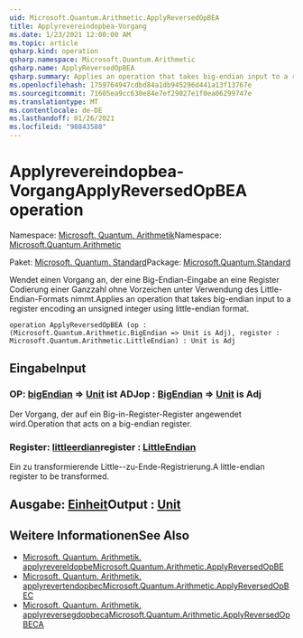```yaml
---
uid: Microsoft.Quantum.Arithmetic.ApplyReversedOpBEA
title: Applyrevereindopbea-Vorgang
ms.date: 1/23/2021 12:00:00 AM
ms.topic: article
qsharp.kind: operation
qsharp.namespace: Microsoft.Quantum.Arithmetic
qsharp.name: ApplyReversedOpBEA
qsharp.summary: Applies an operation that takes big-endian input to a register encoding an unsigned integer using little-endian format.
ms.openlocfilehash: 1759764947cdbd84a1db945296d441a13f13767e
ms.sourcegitcommit: 71605ea9cc630e84e7ef29027e1f0ea06299747e
ms.translationtype: MT
ms.contentlocale: de-DE
ms.lasthandoff: 01/26/2021
ms.locfileid: "98843588"
---
```

# <a name="applyreversedopbea-operation"></a><span data-ttu-id="5875b-102">Applyrevereindopbea-Vorgang</span><span class="sxs-lookup"><span data-stu-id="5875b-102">ApplyReversedOpBEA operation</span></span>

<span data-ttu-id="5875b-103">Namespace: [Microsoft. Quantum. Arithmetik](xref:Microsoft.Quantum.Arithmetic)</span><span class="sxs-lookup"><span data-stu-id="5875b-103">Namespace: [Microsoft.Quantum.Arithmetic](xref:Microsoft.Quantum.Arithmetic)</span></span>

<span data-ttu-id="5875b-104">Paket: [Microsoft. Quantum. Standard](https://nuget.org/packages/Microsoft.Quantum.Standard)</span><span class="sxs-lookup"><span data-stu-id="5875b-104">Package: [Microsoft.Quantum.Standard](https://nuget.org/packages/Microsoft.Quantum.Standard)</span></span>


<span data-ttu-id="5875b-105">Wendet einen Vorgang an, der eine Big-Endian-Eingabe an eine Register Codierung einer Ganzzahl ohne Vorzeichen unter Verwendung des Little-Endian-Formats nimmt.</span><span class="sxs-lookup"><span data-stu-id="5875b-105">Applies an operation that takes big-endian input to a register encoding an unsigned integer using little-endian format.</span></span>

```qsharp
operation ApplyReversedOpBEA (op : (Microsoft.Quantum.Arithmetic.BigEndian => Unit is Adj), register : Microsoft.Quantum.Arithmetic.LittleEndian) : Unit is Adj
```


## <a name="input"></a><span data-ttu-id="5875b-106">Eingabe</span><span class="sxs-lookup"><span data-stu-id="5875b-106">Input</span></span>

### <a name="op--bigendian--unit--is-adj"></a><span data-ttu-id="5875b-107">OP: [bigEndian](xref:Microsoft.Quantum.Arithmetic.BigEndian) => [Unit](xref:microsoft.quantum.lang-ref.unit)  ist ADJ</span><span class="sxs-lookup"><span data-stu-id="5875b-107">op : [BigEndian](xref:Microsoft.Quantum.Arithmetic.BigEndian) => [Unit](xref:microsoft.quantum.lang-ref.unit)  is Adj</span></span>

<span data-ttu-id="5875b-108">Der Vorgang, der auf ein Big-in-Register-Register angewendet wird.</span><span class="sxs-lookup"><span data-stu-id="5875b-108">Operation that acts on a big-endian register.</span></span>


### <a name="register--littleendian"></a><span data-ttu-id="5875b-109">Register: [littleerdian](xref:Microsoft.Quantum.Arithmetic.LittleEndian)</span><span class="sxs-lookup"><span data-stu-id="5875b-109">register : [LittleEndian](xref:Microsoft.Quantum.Arithmetic.LittleEndian)</span></span>

<span data-ttu-id="5875b-110">Ein zu transformierende Little--zu-Ende-Registrierung.</span><span class="sxs-lookup"><span data-stu-id="5875b-110">A little-endian register to be transformed.</span></span>



## <a name="output--unit"></a><span data-ttu-id="5875b-111">Ausgabe: [Einheit](xref:microsoft.quantum.lang-ref.unit)</span><span class="sxs-lookup"><span data-stu-id="5875b-111">Output : [Unit](xref:microsoft.quantum.lang-ref.unit)</span></span>



## <a name="see-also"></a><span data-ttu-id="5875b-112">Weitere Informationen</span><span class="sxs-lookup"><span data-stu-id="5875b-112">See Also</span></span>

- [<span data-ttu-id="5875b-113">Microsoft. Quantum. Arithmetik. applyrevereldopbe</span><span class="sxs-lookup"><span data-stu-id="5875b-113">Microsoft.Quantum.Arithmetic.ApplyReversedOpBE</span></span>](xref:Microsoft.Quantum.Arithmetic.ApplyReversedOpBE)
- [<span data-ttu-id="5875b-114">Microsoft. Quantum. Arithmetik. applyrevertendopbec</span><span class="sxs-lookup"><span data-stu-id="5875b-114">Microsoft.Quantum.Arithmetic.ApplyReversedOpBEC</span></span>](xref:Microsoft.Quantum.Arithmetic.ApplyReversedOpBEC)
- [<span data-ttu-id="5875b-115">Microsoft. Quantum. Arithmetik. applyreversegdopbeca</span><span class="sxs-lookup"><span data-stu-id="5875b-115">Microsoft.Quantum.Arithmetic.ApplyReversedOpBECA</span></span>](xref:Microsoft.Quantum.Arithmetic.ApplyReversedOpBECA)